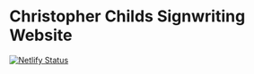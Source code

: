 # Christopher Childs Signwriting Website

[![Netlify Status](https://api.netlify.com/api/v1/badges/0d5cff5d-3ce8-4c8f-88c9-e2381845557b/deploy-status)](https://app.netlify.com/sites/cgc-signs/deploys)
